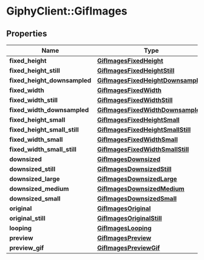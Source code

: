 # GiphyClient::GifImages

## Properties
Name | Type | Description | Notes
------------ | ------------- | ------------- | -------------
**fixed_height** | [**GifImagesFixedHeight**](GifImagesFixedHeight.md) |  | [optional] 
**fixed_height_still** | [**GifImagesFixedHeightStill**](GifImagesFixedHeightStill.md) |  | [optional] 
**fixed_height_downsampled** | [**GifImagesFixedHeightDownsampled**](GifImagesFixedHeightDownsampled.md) |  | [optional] 
**fixed_width** | [**GifImagesFixedWidth**](GifImagesFixedWidth.md) |  | [optional] 
**fixed_width_still** | [**GifImagesFixedWidthStill**](GifImagesFixedWidthStill.md) |  | [optional] 
**fixed_width_downsampled** | [**GifImagesFixedWidthDownsampled**](GifImagesFixedWidthDownsampled.md) |  | [optional] 
**fixed_height_small** | [**GifImagesFixedHeightSmall**](GifImagesFixedHeightSmall.md) |  | [optional] 
**fixed_height_small_still** | [**GifImagesFixedHeightSmallStill**](GifImagesFixedHeightSmallStill.md) |  | [optional] 
**fixed_width_small** | [**GifImagesFixedWidthSmall**](GifImagesFixedWidthSmall.md) |  | [optional] 
**fixed_width_small_still** | [**GifImagesFixedWidthSmallStill**](GifImagesFixedWidthSmallStill.md) |  | [optional] 
**downsized** | [**GifImagesDownsized**](GifImagesDownsized.md) |  | [optional] 
**downsized_still** | [**GifImagesDownsizedStill**](GifImagesDownsizedStill.md) |  | [optional] 
**downsized_large** | [**GifImagesDownsizedLarge**](GifImagesDownsizedLarge.md) |  | [optional] 
**downsized_medium** | [**GifImagesDownsizedMedium**](GifImagesDownsizedMedium.md) |  | [optional] 
**downsized_small** | [**GifImagesDownsizedSmall**](GifImagesDownsizedSmall.md) |  | [optional] 
**original** | [**GifImagesOriginal**](GifImagesOriginal.md) |  | [optional] 
**original_still** | [**GifImagesOriginalStill**](GifImagesOriginalStill.md) |  | [optional] 
**looping** | [**GifImagesLooping**](GifImagesLooping.md) |  | [optional] 
**preview** | [**GifImagesPreview**](GifImagesPreview.md) |  | [optional] 
**preview_gif** | [**GifImagesPreviewGif**](GifImagesPreviewGif.md) |  | [optional] 


